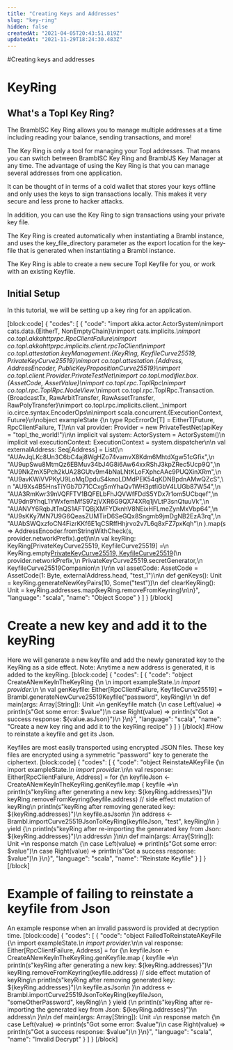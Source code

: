 ```yaml
---
title: "Creating Keys and Addresses"
slug: "key-ring"
hidden: false
createdAt: "2021-04-05T20:43:51.819Z"
updatedAt: "2021-11-29T18:24:30.483Z"
---
```

#Creating keys and addresses

# KeyRing

## What's a Topl Key Ring? 

The BramblSC Key Ring allows you to manage multiple addresses at a time including reading your balance, sending transactions, and more! 

The Key Ring is only a tool for managing your Topl addresses. That means you can switch between BramblSC Key Ring and BramblJS Key Manager at any time. The advantage of using the Key Ring is that you can manage several addresses from one application.

It can be thought of in terms of a cold wallet that stores your keys offline and only uses the keys to sign transactions locally. This makes it very secure and less prone to hacker attacks. 

In addition, you can use the Key Ring to sign transactions using your private key file.

The Key Ring is created automatically when instantiating a Brambl instance, and uses the key_file_directory parameter as the export location for the key-file that is generated when instantiating a Brambl instance. 

The Key Ring is able to create a new secure Topl Keyfile for you, or work with an existing Keyfile. 

## Initial Setup

In this tutorial, we will be setting up a key ring for an application. 


[block:code]
{
  "codes": [
    {
      "code": "import akka.actor.ActorSystem\nimport cats.data.{EitherT, NonEmptyChain}\nimport cats.implicits._\nimport co.topl.akkahttprpc.RpcClientFailure\nimport co.topl.akkahttprpc.implicits.client.rpcToClient\nimport co.topl.attestation.keyManagement.{KeyRing, KeyfileCurve25519, PrivateKeyCurve25519}\nimport co.topl.attestation.{Address, AddressEncoder, PublicKeyPropositionCurve25519}\nimport co.topl.client.Provider.PrivateTestNet\nimport co.topl.modifier.box.{AssetCode, AssetValue}\nimport co.topl.rpc.ToplRpc\nimport co.topl.rpc.ToplRpc.NodeView._\nimport co.topl.rpc.ToplRpc.Transaction.{BroadcastTx, RawArbitTransfer, RawAssetTransfer, RawPolyTransfer}\nimport co.topl.rpc.implicits.client._\nimport io.circe.syntax.EncoderOps\n\nimport scala.concurrent.{ExecutionContext, Future}\n\nobject exampleState {\n  type RpcErrorOr[T] = EitherT[Future, RpcClientFailure, T]\n\n  val provider: Provider = new PrivateTestNet(apiKey = \"topl_the_world!\")\n\n  implicit val system: ActorSystem = ActorSystem()\n  implicit val executionContext: ExecutionContext = system.dispatcher\n\n  val externalAddress: Seq[Address] = List(\n    \"AUAvJqLKc8Un3C6bC4aj8WgHZo74vamvX8Kdm6MhtdXgw51cGfix\",\n    \"AU9upSwu8MtmQz6EBMuv34bJ4G8i6Aw64xxRShJ3kpZRec5Ucp9Q\",\n    \"AU9NkZmX5Pch2kUA28GUtv9m4bNaLNtKLoFXphcAAc9PUQXinXRm\",\n    \"AU9avKWiVVPKyU9LoMqDpduS4knoLDMdPEK54qKDNBpdnAMwQZcS\",\n    \"AU9Xs4B5HnsTiYGb7D71CCxg5mYhaQv1WH3ptfiGbV4LUGb87W54\",\n    \"AUA3RmKwr39nVQFFTV1BQFELbFhJQVWfFDdS5YDx7r1om5UCbqef\",\n    \"AU9dn9YhqL1YWxfemMfS97zjVXR6G9QX74XRq1jVLtP3snQtuuVk\",\n    \"AUANVY6RqbJtTnQS1AFTQBjXMFYDknhV8NEixHFLmeZynMxVbp64\",\n    \"AU9sKKy7MN7U9G6QeasZUMTirD6SeGQx8Sngmb9jmDgNB2EzA3rq\",\n    \"AUAbSWQxzfoCN4FizrKKf6E1qCSRffHhjrvo2v7L6q8xFZ7pxKqh\"\n  ).map(s => AddressEncoder.fromStringWithCheck(s, provider.networkPrefix).get)\n\n  val keyRing: KeyRing[PrivateKeyCurve25519, KeyfileCurve25519] =\n    KeyRing.empty[PrivateKeyCurve25519, KeyfileCurve25519]()(\n      provider.networkPrefix,\n      PrivateKeyCurve25519.secretGenerator,\n      KeyfileCurve25519Companion\n    )\n\n  val assetCode: AssetCode = AssetCode(1: Byte, externalAddress.head, \"test_1\")\n\n  def genKeys(): Unit = keyRing.generateNewKeyPairs(10, Some(\"test\"))\n  def clearKeyRing(): Unit = keyRing.addresses.map(keyRing.removeFromKeyring)\n\n}",
      "language": "scala",
      "name": "Object Scope"
    }
  ]
}
[/block]
# Create a new key and add it to the keyRing

Here we will generate a new keyfile and add the newly generated key to the KeyRing as a side effect. Note: Anytime a new address is generated, it is added to the keyRing.
[block:code]
{
  "codes": [
    {
      "code": "object CreateANewKeyInTheKeyRing {\n  \n  import exampleState._\n  import provider._\n  \n  val genKeyfile: Either[RpcClientFailure, KeyfileCurve25519] = Brambl.generateNewCurve25519Keyfile(\"password\", keyRing)\n  \n  def main(args: Array[String]): Unit =\n    genKeyfile match {\n      case Left(value)  => println(s\"Got some error: $value\")\n      case Right(value) => println(s\"Got a success response: ${value.asJson}\")\n    }\n}",
      "language": "scala",
      "name": "Create a new key ring and add it to the keyRing recipe"
    }
  ]
}
[/block]
#How to reinstate a keyfile and get its Json.

Keyfiles are most easily transported using encrypted JSON files. These key files are encrypted using a symmetric "password" key to generate the ciphertext. 
[block:code]
{
  "codes": [
    {
      "code": "object ReinstateAKeyFile {\n  import exampleState._\n  import provider._\n\n  val response: Either[RpcClientFailure, Address] = for {\n    keyfileJson <- CreateANewKeyInTheKeyRing.genKeyfile.map { keyfile =>\n      println(s\"keyRing after generating a new key: ${keyRing.addresses}\")\n      keyRing.removeFromKeyring(keyfile.address) // side effect mutation of keyRing\n      println(s\"keyRing after removing generated key: ${keyRing.addresses}\")\n      keyfile.asJson\n    }\n    address <- Brambl.importCurve25519JsonToKeyRing(keyfileJson, \"test\", keyRing)\n  } yield {\n    println(s\"keyRing after re-importing the generated key from Json: ${keyRing.addresses}\")\n    address\n  }\n\n  def main(args: Array[String]): Unit =\n    response match {\n      case Left(value)  => println(s\"Got some error: $value\")\n      case Right(value) => println(s\"Got a success response: $value\")\n    }\n}",
      "language": "scala",
      "name": "Reinstate Keyfile"
    }
  ]
}
[/block]
# Example of failing to reinstate a keyfile from Json

An example response when an invalid password is provided at decryption time.
[block:code]
{
  "codes": [
    {
      "code": "object FailedToReinstateAKeyFile {\n  import exampleState._\n  import provider._\n\n  val response: Either[RpcClientFailure, Address] = for {\n    keyfileJson <- CreateANewKeyInTheKeyRing.genKeyfile.map { keyfile =>\n      println(s\"keyRing after generating a new key: ${keyRing.addresses}\")\n      keyRing.removeFromKeyring(keyfile.address) // side effect mutation of keyRing\n      println(s\"keyRing after removing generated key: ${keyRing.addresses}\")\n      keyfile.asJson\n    }\n    address <- Brambl.importCurve25519JsonToKeyRing(keyfileJson, \"someOtherPassword\", keyRing)\n  } yield {\n    println(s\"keyRing after re-importing the generated key from Json: ${keyRing.addresses}\")\n    address\n  }\n\n  def main(args: Array[String]): Unit =\n    response match {\n      case Left(value)  => println(s\"Got some error: $value\")\n      case Right(value) => println(s\"Got a success response: $value\")\n    }\n}",
      "language": "scala",
      "name": "Invalid Decrypt"
    }
  ]
}
[/block]